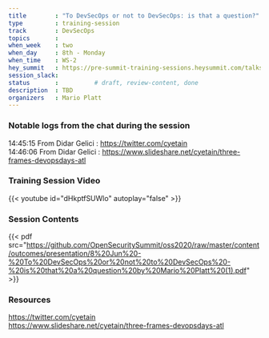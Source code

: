 ```yaml
---
title        : "To DevSecOps or not to DevSecOps: is that a question?"
type         : training-session
track        : DevSecOps
topics       : 
when_week    : two
when_day     : 8th - Monday
when_time    : WS-2
hey_summit   : https://pre-summit-training-sessions.heysummit.com/talks/to-devsecops-or-not-to-devsecopsis-that-a-question/
session_slack:
status       :          # draft, review-content, done
description  : TBD
organizers   : Mario Platt
---
```



### Notable logs from the chat during the session

14:45:15	 From Didar Gelici : https://twitter.com/cyetain     \
14:46:06	 From Didar Gelici : https://www.slideshare.net/cyetain/three-frames-devopsdays-atl 

### Training Session Video

{{< youtube id="dHkptfSUWlo" autoplay="false" >}} 

### Session Contents

{{< pdf src="https://github.com/OpenSecuritySummit/oss2020/raw/master/content/outcomes/presentation/8%20Jun%20-%20To%20DevSecOps%20or%20not%20to%20DevSecOps%20-%20is%20that%20a%20question%20by%20Mario%20Platt%20(1).pdf" >}}

### Resources

https://twitter.com/cyetain  \
https://www.slideshare.net/cyetain/three-frames-devopsdays-atl
